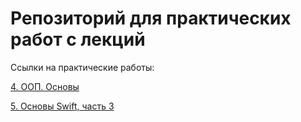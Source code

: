 # Репозиторий для практических работ с лекций

Ссылки на практические работы:

[4. ООП. Основы](https://github.com/NiFilonov/eltex-code-from-lessons/tree/4-lesson-oop)

[5. Основы Swift, часть 3](https://github.com/NiFilonov/eltex-code-from-lessons/blob/5-lesson-swift-part-3)
